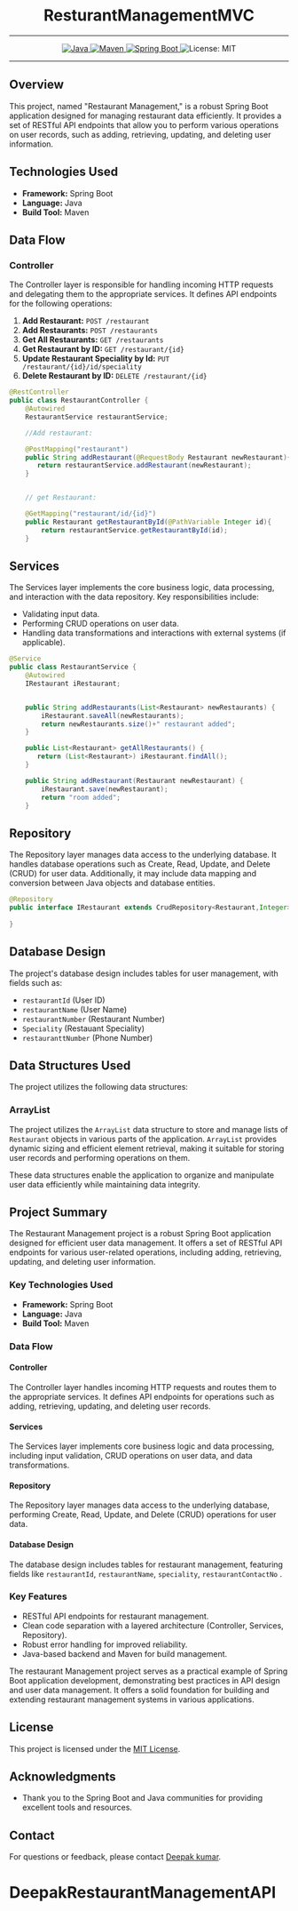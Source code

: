 

# <h1 align = "center"> ResturantManagementMVC </h1>
___ 
<p align="center">
<a href="Java url">
    <img alt="Java" src="https://img.shields.io/badge/Java->=8-darkblue.svg" />
</a>
<a href="Maven url" >
    <img alt="Maven" src="https://img.shields.io/badge/maven-3.0.5-brightgreen.svg" />
</a>
<a href="Spring Boot url" >
    <img alt="Spring Boot" src="https://img.shields.io/badge/Spring Boot-3.0.6-brightgreen.svg" />
</a>
    <img alt = "License: MIT" src="https://img.shields.io/badge/License-MIT-yellow.svg" />
    </a>
</p>


---

<p align="left">


## Overview

This project, named "Restaurant Management," is a robust Spring Boot application designed for managing restaurant data efficiently. It provides a set of RESTful API endpoints that allow you to perform various operations on user records, such as adding, retrieving, updating, and deleting user information. 

## Technologies Used

- **Framework:** Spring Boot
- **Language:** Java
- **Build Tool:** Maven

## Data Flow

### Controller

The Controller layer is responsible for handling incoming HTTP requests and delegating them to the appropriate services. It defines API endpoints for the following operations:

1. **Add Restaurant:** `POST /restaurant`
2. **Add Restaurants:** `POST /restaurants`
3. **Get All Restaurants:** `GET /restaurants`
4. **Get Restaurant by ID:** `GET /restaurant/{id}`
5. **Update Restaurant Speciality by Id:** `PUT /restaurant/{id}/id/speciality`
7. **Delete Restaurant by ID:** `DELETE /restaurant/{id}`

```java
@RestController
public class RestaurantController {
    @Autowired
    RestaurantService restaurantService;

    //Add restaurant:

    @PostMapping("restaurant")
    public String addRestaurant(@RequestBody Restaurant newRestaurant){
       return restaurantService.addRestaurant(newRestaurant);
    }


    // get Restaurant:

    @GetMapping("restaurant/id/{id}")
    public Restaurant getRestaurantById(@PathVariable Integer id){
        return restaurantService.getRestaurantById(id);
    }
```

## Services

The Services layer implements the core business logic, data processing, and interaction with the data repository. Key responsibilities include:

- Validating input data.
- Performing CRUD operations on user data.
- Handling data transformations and interactions with external systems (if applicable).

```java
@Service
public class RestaurantService {
    @Autowired
    IRestaurant iRestaurant;


    public String addRestaurants(List<Restaurant> newRestaurants) {
        iRestaurant.saveAll(newRestaurants);
        return newRestaurants.size()+" restaurant added";
    }

    public List<Restaurant> getAllRestaurants() {
       return (List<Restaurant>) iRestaurant.findAll();
    }

    public String addRestaurant(Restaurant newRestaurant) {
        iRestaurant.save(newRestaurant);
        return "room added";
    }
```

## Repository

The Repository layer manages data access to the underlying database. It handles database operations such as Create, Read, Update, and Delete (CRUD) for user data. Additionally, it may include data mapping and conversion between Java objects and database entities.

```java
@Repository
public interface IRestaurant extends CrudRepository<Restaurant,Integer> {
    
}
```


## Database Design

The project's database design includes tables for user management, with fields such as:

- `restaurantId` (User ID)
- `restaurantName` (User Name)
- `restaurantNumber` (Restaurant Number)
- `Speciality` (Restauant Speciality)
- `restauranttNumber` (Phone Number)

## Data Structures Used

The project utilizes the following data structures:

### ArrayList

The project utilizes the `ArrayList` data structure to store and manage lists of `Restaurant` objects in various parts of the application. `ArrayList` provides dynamic sizing and efficient element retrieval, making it suitable for storing user records and performing operations on them.

These data structures enable the application to organize and manipulate user data efficiently while maintaining data integrity.


## Project Summary

The Restaurant Management project is a robust Spring Boot application designed for efficient user data management. It offers a set of RESTful API endpoints for various user-related operations, including adding, retrieving, updating, and deleting user information.

### Key Technologies Used

- **Framework:** Spring Boot
- **Language:** Java
- **Build Tool:** Maven

### Data Flow

#### Controller

The Controller layer handles incoming HTTP requests and routes them to the appropriate services. It defines API endpoints for operations such as adding, retrieving, updating, and deleting user records.

#### Services

The Services layer implements core business logic and data processing, including input validation, CRUD operations on user data, and data transformations.

#### Repository

The Repository layer manages data access to the underlying database, performing Create, Read, Update, and Delete (CRUD) operations for user data.

#### Database Design

The database design includes tables for restaurant management, featuring fields like `restaurantId`, `restaurantName`, `speciality`, `restaurantContactNo` .


### Key Features

- RESTful API endpoints for restaurant management.
- Clean code separation with a layered architecture (Controller, Services, Repository).
- Robust error handling for improved reliability.
- Java-based backend and Maven for build management.

The restaurant Management project serves as a practical example of Spring Boot application development, demonstrating best practices in API design and user data management. It offers a solid foundation for building and extending restaurant management systems in various applications.

<!-- License -->
## License
This project is licensed under the [MIT License](LICENSE).

<!-- Acknowledgments -->
## Acknowledgments
- Thank you to the Spring Boot and Java communities for providing excellent tools and resources.

<!-- Contact -->
## Contact
For questions or feedback, please contact [Deepak kumar](mailto:deepak7292832956@gmail.com).




# DeepakRestaurantManagementAPI
